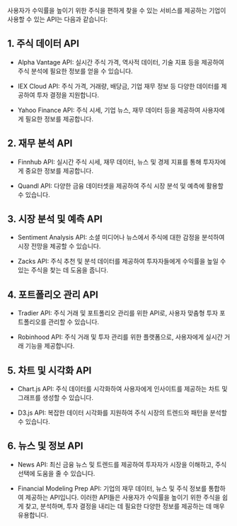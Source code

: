 사용자가 수익률을 높이기 위한 주식을 편하게 찾을 수 있는 서비스를 제공하는 기업이 사용할 수 있는 API는 다음과 같습니다:

## 1. 주식 데이터 API
- Alpha Vantage API: 실시간 주식 가격, 역사적 데이터, 기술 지표 등을 제공하여 주식 분석에 필요한 정보를 얻을 수 있습니다.

- IEX Cloud API: 주식 가격, 거래량, 배당금, 기업 재무 정보 등 다양한 데이터를 제공하여 투자 결정을 지원합니다.

- Yahoo Finance API: 주식 시세, 기업 뉴스, 재무 데이터 등을 제공하여 사용자에게 필요한 정보를 제공합니다.

## 2. 재무 분석 API
- Finnhub API: 실시간 주식 시세, 재무 데이터, 뉴스 및 경제 지표를 통해 투자자에게 중요한 정보를 제공합니다.

- Quandl API: 다양한 금융 데이터셋을 제공하여 주식 시장 분석 및 예측에 활용할 수 있습니다.

## 3. 시장 분석 및 예측 API
- Sentiment Analysis API: 소셜 미디어나 뉴스에서 주식에 대한 감정을 분석하여 시장 전망을 제공할 수 있습니다.

- Zacks API: 주식 추천 및 분석 데이터를 제공하여 투자자들에게 수익률을 높일 수 있는 주식을 찾는 데 도움을 줍니다.

## 4. 포트폴리오 관리 API
- Tradier API: 주식 거래 및 포트폴리오 관리를 위한 API로, 사용자 맞춤형 투자 포트폴리오를 관리할 수 있습니다.

- Robinhood API: 주식 거래 및 투자 관리를 위한 플랫폼으로, 사용자에게 실시간 거래 기능을 제공합니다.

## 5. 차트 및 시각화 API
- Chart.js API: 주식 데이터를 시각화하여 사용자에게 인사이트를 제공하는 차트 및 그래프를 생성할 수 있습니다.

- D3.js API: 복잡한 데이터 시각화를 지원하여 주식 시장의 트렌드와 패턴을 분석할 수 있습니다.

## 6. 뉴스 및 정보 API
- News API: 최신 금융 뉴스 및 트렌드를 제공하여 투자자가 시장을 이해하고, 주식 선택에 도움을 줄 수 있습니다.

- Financial Modeling Prep API: 기업의 재무 데이터, 뉴스 및 주식 정보를 통합하여 제공하는 API입니다.
이러한 API들은 사용자가 수익률을 높이기 위한 주식을 쉽게 찾고, 분석하며, 투자 결정을 내리는 데 필요한 다양한 정보를 제공하는 데 매우 유용합니다.